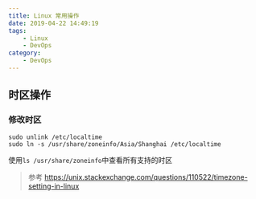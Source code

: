 ```yaml
---
title: Linux 常用操作
date: 2019-04-22 14:49:19
tags:
    - Linux
    - DevOps
category:
    - DevOps
---
```


## 时区操作

### 修改时区

```
sudo unlink /etc/localtime
sudo ln -s /usr/share/zoneinfo/Asia/Shanghai /etc/localtime
```

使用`ls /usr/share/zoneinfo`中查看所有支持的时区

> 参考 https://unix.stackexchange.com/questions/110522/timezone-setting-in-linux